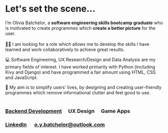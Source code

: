 <html>
<head>

# Let's set the scene...

<div>
  I’m Olivia Batchelor, a <b>software engineering skills bootcamp graduate</b> 
  who is motivated to create programmes which <b>create a better picture</b> 
  for the user. 
  
<br>
  <br>
 👩‍🦱
  I am looking for a role which allows me to develop the skills I have learned and work collaboratively to achieve great results.  

  💻
  Software Engineering, UX Research/Design and Data Analysis are my primary fields of interest. I have worked primarily with Python (including Kivy and Django) and have programmed a fair amount using HTML, CSS and JavaScript.

  🎯
  My aim is to simplify users' lives, by designing and creating user-friendly programmes which remove informational clutter and feel good to use.
  <br>
  <br>

</div>



### [Backend Development](https://github.com/Liv-code-tech/finalCapstone) &emsp;UX Design &emsp;Game Apps

### [LinkedIn](https://www.linkedin.com/in/oliviabatch/) &emsp; o.y.batchelor@outlook.com



</html>




<!--
**Liv-code-tech/Liv-code-tech** is a ✨ _special_ ✨ repository because its `README.md` (this file) appears on your GitHub profile.

